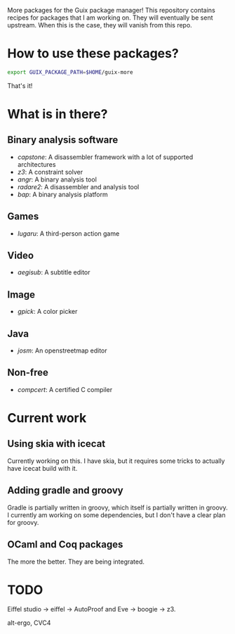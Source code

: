More packages for the Guix package manager! This repository contains
recipes for packages that I am working on. They will eventually be sent
upstream. When this is the case, they will vanish from this repo.

How to use these packages?
==========================

```sh
export GUIX_PACKAGE_PATH=$HOME/guix-more
```

That's it!

What is in there?
=================

Binary analysis software
------------------------

* _capstone_: A disassembler framework with a lot of supported architectures
* _z3_: A constraint solver
* _angr_: A binary analysis tool
* _radare2_: A disassembler and analysis tool
* _bap_: A binary analysis platform

Games
-----

* _lugaru_: A third-person action game

Video
-----

* _aegisub_: A subtitle editor

Image
-----

* _gpick_: A color picker

Java
----

* _josm_: An openstreetmap editor

Non-free
--------

* _compcert_: A certified C compiler

Current work
============

Using skia with icecat
----------------------

Currently working on this. I have skia, but it requires some tricks to actually
have icecat build with it.

Adding gradle and groovy
------------------------

Gradle is partially written in groovy, which itself is partially written in
groovy. I currently am working on some dependencies, but I don't have a clear
plan for groovy.

OCaml and Coq packages
----------------------

The more the better. They are being integrated.

TODO
====

Eiffel studio -> eiffel -> AutoProof and Eve -> boogie -> z3.

alt-ergo, CVC4
